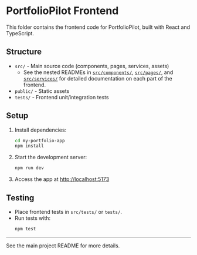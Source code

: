 # PortfolioPilot Frontend

This folder contains the frontend code for PortfolioPilot, built with React and TypeScript.

## Structure
- `src/` - Main source code (components, pages, services, assets)
  - See the nested READMEs in [`src/components/`](src/components/README.md), [`src/pages/`](src/pages/README.md), and [`src/services/`](src/services/README.md) for detailed documentation on each part of the frontend.
- `public/` - Static assets
- `tests/` - Frontend unit/integration tests

## Setup
1. Install dependencies:
   ```bash
   cd my-portfolio-app
   npm install
   ```
2. Start the development server:
   ```bash
   npm run dev
   ```
3. Access the app at [http://localhost:5173](http://localhost:5173)

## Testing
- Place frontend tests in `src/tests/` or `tests/`.
- Run tests with:
  ```bash
  npm test
  ```

---

See the main project README for more details.
